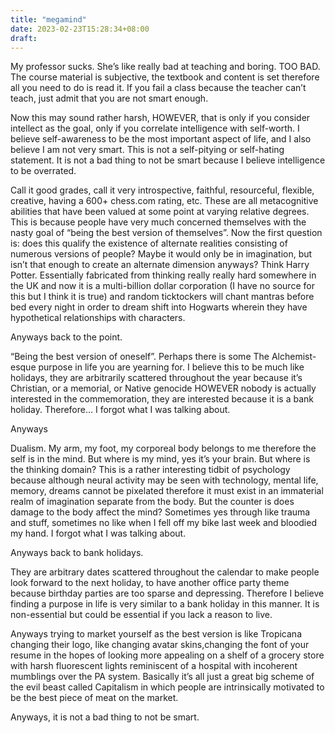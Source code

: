 ```yaml
---
title: "megamind"
date: 2023-02-23T15:28:34+08:00
draft: 
---
```


My professor sucks. She’s like really bad at teaching and boring. TOO BAD. The course material is subjective, the textbook and content is set therefore all you need to do is read it. If you fail a class because the teacher can’t teach, just admit that you are not smart enough. 

Now this may sound rather harsh, HOWEVER, that is only if you consider intellect as the goal, only if you correlate intelligence with self-worth. I believe self-awareness to be the most important aspect of life, and I also believe I am not very smart. This is not a self-pitying or self-hating statement. It is not a bad thing to not be smart because I believe intelligence to be overrated. 

Call it good grades, call it very introspective, faithful, resourceful, flexible, creative, having a 600+ chess.com rating, etc. These are all metacognitive abilities that have been valued at some point at varying relative degrees. This is because people have very much concerned themselves with the nasty goal of “being the best version of themselves”. Now the first question is: does this qualify the existence of alternate realities consisting of numerous versions of people? Maybe it would only be in imagination, but isn’t that enough to create an alternate dimension anyways? Think Harry Potter. Essentially fabricated from thinking really really hard somewhere in the UK and now it is a multi-billion dollar corporation (I have no source for this but I think it is true) and random ticktockers will chant mantras before bed every night in order to dream shift into Hogwarts wherein they have hypothetical relationships with characters. 

Anyways back to the point.

“Being the best version of oneself”. Perhaps there is some The Alchemist-esque purpose in life you are yearning for. I believe this to be much like holidays, they are arbitrarily scattered throughout the year because it’s Christian, or a memorial, or Native genocide HOWEVER nobody is actually interested in the commemoration, they are interested because it is a bank holiday. Therefore… I forgot what I was talking about. 

Anyways

Dualism. My arm, my foot, my corporeal body belongs to me therefore the self is in the mind. But where is my mind, yes it’s your brain. But where is the thinking domain? This is a rather interesting tidbit of psychology because although neural activity may be seen with technology, mental life, memory, dreams cannot be pixelated therefore it must exist in an immaterial realm of imagination separate from the body. But the counter is does damage to the body affect the mind? Sometimes yes through like trauma and stuff, sometimes no like when I fell off my bike last week and bloodied my hand. I forgot what I was talking about. 

Anyways back to bank holidays. 

They are arbitrary dates scattered throughout the calendar to make people look forward to the next holiday, to have another office party theme because birthday parties are too sparse and depressing. Therefore I believe finding a purpose in life is very similar to a bank holiday in this manner. It is non-essential but could be essential if you lack a reason to live. 

Anyways trying to market yourself as the best version is like Tropicana changing their logo, like changing avatar skins,changing the font of your resume in the hopes of looking more appealing on a shelf of a grocery store with harsh fluorescent lights reminiscent of a hospital with incoherent mumblings over the PA system. Basically it’s all just a great big scheme of the evil beast called Capitalism in which people are intrinsically motivated to be the best piece of meat on the market. 

Anyways, it is not a bad thing to not be smart.
